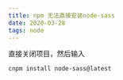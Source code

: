 ```yaml
---
title: npm 无法直接安装node-sass
date: 2020-03-28
tags: node
---
```


直接关闭项目，然后输入
```
cnpm install node-sass@latest
```
